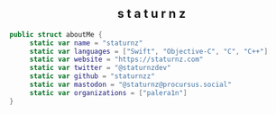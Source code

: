 <div align="center">
<h2> s t a t u r n z </h2>
</div>

```swift
public struct aboutMe {
     static var name = "staturnz"
     static var languages = ["Swift", "Objective-C", "C", "C++"]
     static var website = "https://staturnz.com"
     static var twitter = "@staturnzdev"
     static var github = "staturnzz"
     static var mastodon = "@staturnz@procursus.social"
     static var organizations = ["palera1n"]
}
```

